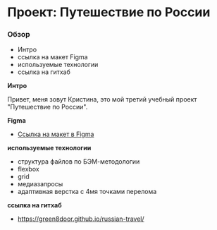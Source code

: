# Проект: Путешествие по России

### Обзор
* Интро
* ссылка на макет Figma
* используемые технологии
* ссылка на гитхаб

**Интро**

Привет, меня зовут Кристина, это мой третий учебный проект "Путешествие по России".

**Figma**

* [Ссылка на макет в Figma](https://www.figma.com/file/5S2WSbEFL6awjVWJ0NWL8Q/Sprint-3_-Russia-_-desktop-mobile?node-id=28503%3A0)

**используемые технологии**
* структура файлов по БЭМ-методологии
* flexbox 
* grid
* медиазапросы 
* адаптивная верстка с 4мя точками перелома

**ссылка на гитхаб**
* https://green8door.github.io/russian-travel/



